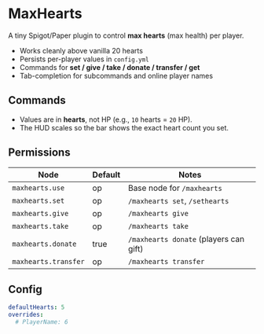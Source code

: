 # MaxHearts

A tiny Spigot/Paper plugin to control **max hearts** (max health) per player.
- Works cleanly above vanilla 20 hearts  
- Persists per-player values in `config.yml`  
- Commands for **set / give / take / donate / transfer / get**  
- Tab-completion for subcommands and online player names

## Commands

- Values are in **hearts**, not HP (e.g., `10` hearts = `20` HP).
- The HUD scales so the bar shows the exact heart count you set.

## Permissions

| Node | Default | Notes |
|------------------------|---------|----------------------------------------|
| `maxhearts.use` | op | Base node for `/maxhearts` |
| `maxhearts.set` | op | `/maxhearts set`, `/sethearts` |
| `maxhearts.give` | op | `/maxhearts give` |
| `maxhearts.take` | op | `/maxhearts take` |
| `maxhearts.donate` | true | `/maxhearts donate` (players can gift) |
| `maxhearts.transfer` | op | `/maxhearts transfer` |

## Config

```yaml
defaultHearts: 5
overrides:
  # PlayerName: 6
